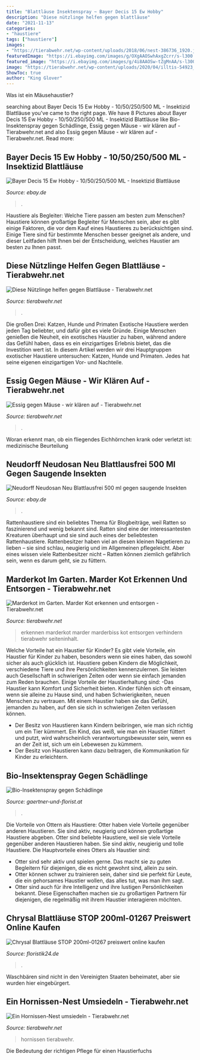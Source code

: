 ```yaml
---
title: "Blattläuse Insektenspray ~ Bayer Decis 15 Ew Hobby"
description: "Diese nützlinge helfen gegen blattläuse"
date: "2021-11-13"
categories:
- "haustiere"
tags: ["haustiere"]
images:
- "https://tierabwehr.net/wp-content/uploads/2018/06/nest-386736_1920.jpg"
featuredImage: "https://i.ebayimg.com/images/g/OXgAAOSwhAxgZcrr/s-l300.jpg"
featured_image: "https://i.ebayimg.com/images/g/4i8AAOSw-tZgMnAA/s-l300.png"
image: "https://tierabwehr.net/wp-content/uploads/2020/04/illtis-54923_1920-678x381.jpg"
ShowToc: true
author: "King Glover"
---
```



Was ist ein Mäusehaustier?

	

		
searching about Bayer Decis 15 Ew Hobby - 10/50/250/500 ML - Insektizid Blattläuse you've came to the right page. We have 8 Pictures about Bayer Decis 15 Ew Hobby - 10/50/250/500 ML - Insektizid Blattläuse like Bio-Insektenspray gegen Schädlinge, Essig gegen Mäuse - wir klären auf - Tierabwehr.net and also Essig gegen Mäuse - wir klären auf - Tierabwehr.net. Read more:
		
    
## Bayer Decis 15 Ew Hobby - 10/50/250/500 ML - Insektizid Blattläuse

<img loading=lazy src="https://i.ebayimg.com/images/g/4i8AAOSw-tZgMnAA/s-l300.png" onerror="this.onerror=null;this.src='https://tse4.mm.bing.net/th?id=OIP.HU_QpzcSIp9Nbke8SfPNSQAAAA&amp;pid=15.1';" alt="Bayer Decis 15 Ew Hobby - 10/50/250/500 ML - Insektizid Blattläuse">

_Source: ebay.de_

>. 

	

Haustiere als Begleiter: Welche Tiere passen am besten zum Menschen?
Haustiere können großartige Begleiter für Menschen sein, aber es gibt einige Faktoren, die vor dem Kauf eines Haustieres zu berücksichtigen sind. Einige Tiere sind für bestimmte Menschen besser geeignet als andere, und dieser Leitfaden hilft Ihnen bei der Entscheidung, welches Haustier am besten zu Ihnen passt.

    
## Diese Nützlinge Helfen Gegen Blattläuse - Tierabwehr.net

<img loading=lazy src="https://tierabwehr.net/wp-content/uploads/2019/04/daisies-5100561_1920-678x381.jpg" onerror="this.onerror=null;this.src='https://tse1.mm.bing.net/th?id=OIP.h1K3rRMZvc1o1_80XHirrAHaEK&amp;pid=15.1';" alt="Diese Nützlinge helfen gegen Blattläuse - Tierabwehr.net">

_Source: tierabwehr.net_

>. 

	

Die großen Drei: Katzen, Hunde und Primaten
Exotische Haustiere werden jeden Tag beliebter, und dafür gibt es viele Gründe. Einige Menschen genießen die Neuheit, ein exotisches Haustier zu haben, während andere das Gefühl haben, dass es ein einzigartiges Erlebnis bietet, das die Investition wert ist. In diesem Artikel werden wir drei Hauptgruppen exotischer Haustiere untersuchen: Katzen, Hunde und Primaten. Jedes hat seine eigenen einzigartigen Vor- und Nachteile.

    
## Essig Gegen Mäuse - Wir Klären Auf - Tierabwehr.net

<img loading=lazy src="https://tierabwehr.net/wp-content/uploads/2021/02/hamster-2504423_1920.jpg" onerror="this.onerror=null;this.src='https://tse3.mm.bing.net/th?id=OIP.6dVCBgDYD1Jpm7U60QfMEgHaE8&amp;pid=15.1';" alt="Essig gegen Mäuse - wir klären auf - Tierabwehr.net">

_Source: tierabwehr.net_

>. 

	

Woran erkennt man, ob ein fliegendes Eichhörnchen krank oder verletzt ist: medizinische Beurteilung

    
## Neudorff Neudosan Neu Blattlausfrei 500 Ml Gegen Saugende Insekten

<img loading=lazy src="https://i.ebayimg.com/images/g/OXgAAOSwhAxgZcrr/s-l300.jpg" onerror="this.onerror=null;this.src='https://tse3.mm.bing.net/th?id=OIP.ryO4-6BaWlBVb8cQwY84tQAAAA&amp;pid=15.1';" alt="Neudorff Neudosan Neu Blattlausfrei 500 ml gegen saugende Insekten">

_Source: ebay.de_

>. 

	

Rattenhaustiere sind ein beliebtes Thema für Blogbeiträge, weil Ratten so faszinierend und wenig bekannt sind.
Ratten sind eine der interessantesten Kreaturen überhaupt und sie sind auch eines der beliebtesten Rattenhaustiere. Rattenbesitzer haben viel an diesen kleinen Nagetieren zu lieben – sie sind schlau, neugierig und im Allgemeinen pflegeleicht. Aber eines wissen viele Rattenbesitzer nicht – Ratten können ziemlich gefährlich sein, wenn es darum geht, sie zu füttern.

    
## Marderkot Im Garten. Marder Kot Erkennen Und Entsorgen - Tierabwehr.net

<img loading=lazy src="https://tierabwehr.net/wp-content/uploads/2020/04/illtis-54923_1920-678x381.jpg" onerror="this.onerror=null;this.src='https://tse3.mm.bing.net/th?id=OIP.taO_TNJMIk3yl4dKPZ2EvAHaEK&amp;pid=15.1';" alt="Marderkot im Garten. Marder Kot erkennen und entsorgen - Tierabwehr.net">

_Source: tierabwehr.net_

>erkennen marderkot marder marderbiss kot entsorgen verhindern tierabwehr seiteninhalt. 

	

Welche Vorteile hat ein Haustier für Kinder?
Es gibt viele Vorteile, ein Haustier für Kinder zu haben, besonders wenn sie eines haben, das sowohl sicher als auch glücklich ist. Haustiere geben Kindern die Möglichkeit, verschiedene Tiere und ihre Persönlichkeiten kennenzulernen. Sie leisten auch Gesellschaft in schwierigen Zeiten oder wenn sie einfach jemanden zum Reden brauchen. Einige Vorteile der Haustierhaltung sind:
-Das Haustier kann Komfort und Sicherheit bieten. Kinder fühlen sich oft einsam, wenn sie alleine zu Hause sind, und haben Schwierigkeiten, neuen Menschen zu vertrauen. Mit einem Haustier haben sie das Gefühl, jemanden zu haben, auf den sie sich in schwierigen Zeiten verlassen können.
- Der Besitz von Haustieren kann Kindern beibringen, wie man sich richtig um ein Tier kümmert. Ein Kind, das weiß, wie man ein Haustier füttert und putzt, wird wahrscheinlich verantwortungsbewusster sein, wenn es an der Zeit ist, sich um ein Lebewesen zu kümmern.
- Der Besitz von Haustieren kann dazu beitragen, die Kommunikation für Kinder zu erleichtern.

    
## Bio-Insektenspray Gegen Schädlinge

<img loading=lazy src="https://www.gaertner-und-florist.at/content/garten-freizeit/gaertner-florist/de/gartenbau/2018/06/bio-insektenspraygegenschaedlinge/_jcr_content/parArticleImage/articleimage.fitIn.garten_articleimage_mobile.jpg/1551426712708/15287934769534.jpg" onerror="this.onerror=null;this.src='https://tse3.mm.bing.net/th?id=OIP.UD_98_4c74eb-Y_ZaqyelAHaFj&amp;pid=15.1';" alt="Bio-Insektenspray gegen Schädlinge">

_Source: gaertner-und-florist.at_

>. 

	

Die Vorteile von Ottern als Haustiere: Otter haben viele Vorteile gegenüber anderen Haustieren. Sie sind aktiv, neugierig und können großartige Haustiere abgeben.
Otter sind beliebte Haustiere, weil sie viele Vorteile gegenüber anderen Haustieren haben. Sie sind aktiv, neugierig und tolle Haustiere. Die Hauptvorteile eines Otters als Haustier sind:
- Otter sind sehr aktiv und spielen gerne. Das macht sie zu guten Begleitern für diejenigen, die es nicht gewohnt sind, allein zu sein.
- Otter können schwer zu trainieren sein, daher sind sie perfekt für Leute, die ein gehorsames Haustier wollen, das alles tut, was man ihm sagt.
- Otter sind auch für ihre Intelligenz und ihre lustigen Persönlichkeiten bekannt. Diese Eigenschaften machen sie zu großartigen Partnern für diejenigen, die regelmäßig mit ihrem Haustier interagieren möchten.

    
## Chrysal Blattläuse STOP 200ml-01267 Preiswert Online Kaufen

<img loading=lazy src="https://www.floristik24.de/media/images/popup/Chrysal_Blattlaeuse_STOP_200ml_01267_2.jpg" onerror="this.onerror=null;this.src='https://tse3.mm.bing.net/th?id=OIP.d3HYKfutRZA3SVJH-UaerwHaHa&amp;pid=15.1';" alt="Chrysal Blattläuse STOP 200ml-01267 preiswert online kaufen">

_Source: floristik24.de_

>. 

	

Waschbären sind nicht in den Vereinigten Staaten beheimatet, aber sie wurden hier eingebürgert.

    
## Ein Hornissen-Nest Umsiedeln - Tierabwehr.net

<img loading=lazy src="https://tierabwehr.net/wp-content/uploads/2018/06/nest-386736_1920.jpg" onerror="this.onerror=null;this.src='https://tse4.mm.bing.net/th?id=OIP.-bBTk0OUGELfANNgVx8n8wHaEK&amp;pid=15.1';" alt="Ein Hornissen-Nest umsiedeln - Tierabwehr.net">

_Source: tierabwehr.net_

>hornissen tierabwehr. 

	

Die Bedeutung der richtigen Pflege für einen Haustierfuchs

